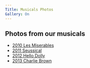 ```yaml
---
Title: Musicals Photos
Gallery: On
---
```

## Photos from our musicals

* [2010 Les Miserables](?pictures/musicals/2010-Les-Miserables)
* [2011 Seussical](?pictures/musicals/2011-Seussical)
* [2012 Hello Dolly](?pictures/musicals/2012-Hello-Dolly)
* [2013 Charlie Brown](?pictures/musicals/2013-Charlie-Brown)

